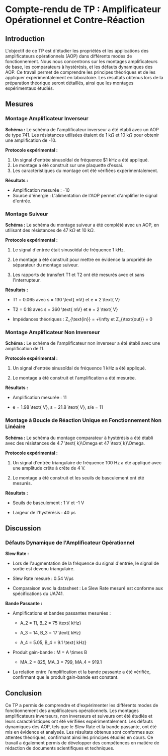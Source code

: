 # Compte-rendu de TP : Amplificateur Opérationnel et Contre-Réaction

## Introduction

L'objectif de ce TP est d'étudier les propriétés et les applications des amplificateurs opérationnels (AOP) dans différents modes de fonctionnement. Nous nous concentrons sur les montages amplificateurs de base, les comparateurs à hystérésis, et les défauts dynamiques des AOP. Ce travail permet de comprendre les principes théoriques et de les appliquer expérimentalement en laboratoire. Les résultats obtenus lors de la préparation théorique seront détaillés, ainsi que les montages expérimentaux étudiés.

## Mesures

### Montage Amplificateur Inverseur

**Schéma :** Le schéma de l'amplificateur inverseur a été établi avec un AOP de type 741. Les résistances utilisées étaient de $1 \text{ k}\Omega$ et $10 \text{ k}\Omega$ pour obtenir une amplification de -10.

**Protocole expérimental :**
1. Un signal d'entrée sinusoïdal de fréquence $1 kHz a été appliqué.
2. Le montage a été construit sur une plaquette d'essai.
3. Les caractéristiques du montage ont été vérifiées expérimentalement.

**Résultats :**
- Amplification mesurée : -10
- Source d'énergie : L'alimentation de l'AOP permet d'amplifier le signal d'entrée.

### Montage Suiveur

**Schéma :** Le schéma du montage suiveur a été complété avec un AOP, en utilisant des résistances de $47 \text{ k}\Omega$ et $10 \text{ k}\Omega$.

**Protocole expérimental :**

1. Le signal d'entrée était sinusoïdal de fréquence 1 kHz.
    
2. Le montage a été construit pour mettre en évidence la propriété de séparateur du montage suiveur.
    
3. Les rapports de transfert T1 et T2 ont été mesurés avec et sans l'interrupteur.
    

**Résultats :**

- T1 = 0.065 avec s = 130 \text{ mV} et e = 2 \text{ V}
    
- T2 = 0.18 avec s = 360 \text{ mV} et e = 2 \text{ V}
    
- Impédances théoriques : Z_{\text{in}} = +\infty et Z_{\text{out}} = 0
    

### Montage Amplificateur Non Inverseur

**Schéma :** Le schéma de l'amplificateur non inverseur a été établi avec une amplification de 11.

**Protocole expérimental :**

1. Un signal d'entrée sinusoïdal de fréquence 1 kHz a été appliqué.
    
2. Le montage a été construit et l'amplification a été mesurée.
    

**Résultats :**

- Amplification mesurée : 11
    
- e = 1.98 \text{ V}, s = 21.8 \text{ V}, s/e = 11
    

### Montage à Boucle de Réaction Unique en Fonctionnement Non Linéaire

**Schéma :** Le schéma du montage comparateur à hystérésis a été établi avec des résistances de 4.7 \text{ k}\Omega et 47 \text{ k}\Omega.

**Protocole expérimental :**

1. Un signal d'entrée triangulaire de fréquence 100 Hz a été appliqué avec une amplitude crête à crête de 4 V.
    
2. Le montage a été construit et les seuils de basculement ont été mesurés.
    

**Résultats :**

- Seuils de basculement : 1 V et -1 V
    
- Largeur de l'hystérésis : 40 μs
    

## Discussion

### Défauts Dynamique de l'Amplificateur Opérationnel

**Slew Rate :**

- Lors de l'augmentation de la fréquence du signal d'entrée, le signal de sortie est devenu triangulaire.
    
- Slew Rate mesuré : 0.54 V/μs
    
- Comparaison avec la datasheet : Le Slew Rate mesuré est conforme aux spécifications du UA741.
    

**Bande Passante :**

- Amplifications et bandes passantes mesurées :
    
    - A_2 = 11, B_2 = 75 \text{ kHz}
        
    - A_3 = 14, B_3 = 17 \text{ kHz}
        
    - A_4 = 5.05, B_4 = 9.1 \text{ kHz}
        
- Produit gain-bande : M = A \times B
    
    - MA_2 = 825, MA_3 = 799, MA_4 = 919.1
        
- La relation entre l'amplification et la bande passante a été vérifiée, confirmant que le produit gain-bande est constant.
    

## Conclusion

Ce TP a permis de comprendre et d'expérimenter les différents modes de fonctionnement des amplificateurs opérationnels. Les montages amplificateurs inverseurs, non inverseurs et suiveurs ont été étudiés et leurs caractéristiques ont été vérifiées expérimentalement. Les défauts dynamiques des AOP, tels que le Slew Rate et la bande passante, ont été mis en évidence et analysés. Les résultats obtenus sont conformes aux attentes théoriques, confirmant ainsi les principes étudiés en cours. Ce travail a également permis de développer des compétences en matière de rédaction de documents scientifiques et techniques.